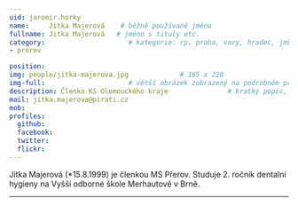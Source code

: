 ```yaml
---
uid: jaromir.horky
name:     Jitka Majerová    # běžně používané jméno
fullname: Jitka Majerová   # jméno s tituly etc.
category:                     # kategorie: rp, praha, vary, hradec, jmk, senat
- prerov

position: 
img: people/jitka-majerova.jpg             # 165 x 220
img-full:                     # větší obrázek zobrazený na podrobném profilu
description: Členka KS Olomouckého kraje               # kratký popis, max 160 znaků
mail: jitka.majerova@pirati.cz
mob: 
profiles:
  github:
  facebook: 
  twitter:         
  flickr: 
---
```

Jitka Majerová (*15.8.1999) je členkou MS Přerov. Studuje 2. ročník dentalní hygieny na Vyšší odborné škole Merhautově v Brně.

---
